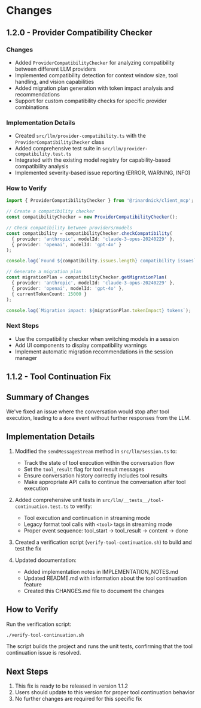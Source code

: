 # Changes

## 1.2.0 - Provider Compatibility Checker

### Changes

- Added `ProviderCompatibilityChecker` for analyzing compatibility between different LLM providers
- Implemented compatibility detection for context window size, tool handling, and vision capabilities
- Added migration plan generation with token impact analysis and recommendations
- Support for custom compatibility checks for specific provider combinations

### Implementation Details

- Created `src/llm/provider-compatibility.ts` with the `ProviderCompatibilityChecker` class
- Added comprehensive test suite in `src/llm/provider-compatibility.test.ts`
- Integrated with the existing model registry for capability-based compatibility analysis
- Implemented severity-based issue reporting (ERROR, WARNING, INFO)

### How to Verify

```typescript
import { ProviderCompatibilityChecker } from '@rinardnick/client_mcp';

// Create a compatibility checker
const compatibilityChecker = new ProviderCompatibilityChecker();

// Check compatibility between providers/models
const compatibility = compatibilityChecker.checkCompatibility(
  { provider: 'anthropic', modelId: 'claude-3-opus-20240229' },
  { provider: 'openai', modelId: 'gpt-4o' }
);

console.log(`Found ${compatibility.issues.length} compatibility issues`);

// Generate a migration plan
const migrationPlan = compatibilityChecker.getMigrationPlan(
  { provider: 'anthropic', modelId: 'claude-3-opus-20240229' },
  { provider: 'openai', modelId: 'gpt-4o' },
  { currentTokenCount: 15000 }
);

console.log(`Migration impact: ${migrationPlan.tokenImpact} tokens`);
```

### Next Steps

- Use the compatibility checker when switching models in a session
- Add UI components to display compatibility warnings
- Implement automatic migration recommendations in the session manager

## 1.1.2 - Tool Continuation Fix

## Summary of Changes

We've fixed an issue where the conversation would stop after tool execution, leading to a `done` event without further responses from the LLM.

## Implementation Details

1. Modified the `sendMessageStream` method in `src/llm/session.ts` to:

   - Track the state of tool execution within the conversation flow
   - Set the `tool_result` flag for tool result messages
   - Ensure conversation history correctly includes tool results
   - Make appropriate API calls to continue the conversation after tool execution

2. Added comprehensive unit tests in `src/llm/__tests__/tool-continuation.test.ts` to verify:

   - Tool execution and continuation in streaming mode
   - Legacy format tool calls with `<tool>` tags in streaming mode
   - Proper event sequence: tool_start → tool_result → content → done

3. Created a verification script (`verify-tool-continuation.sh`) to build and test the fix

4. Updated documentation:
   - Added implementation notes in IMPLEMENTATION_NOTES.md
   - Updated README.md with information about the tool continuation feature
   - Created this CHANGES.md file to document the changes

## How to Verify

Run the verification script:

```bash
./verify-tool-continuation.sh
```

The script builds the project and runs the unit tests, confirming that the tool continuation issue is resolved.

## Next Steps

1. This fix is ready to be released in version 1.1.2
2. Users should update to this version for proper tool continuation behavior
3. No further changes are required for this specific fix
